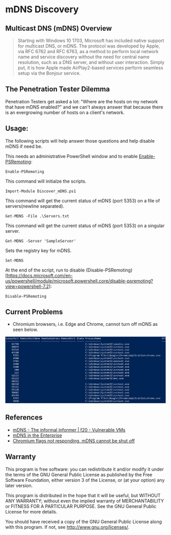 # mDNS Discovery

## Multicast DNS (mDNS) Overview

> Starting with Windows 10 1703, Microsoft has included native support for multicast DNS, or mDNS. The protocol was developed by Apple, via RFC 6762 and RFC 6763, as a method to perform local network name and service discovery without the need for central name resolution, such as a DNS server, and without user interaction. Simply put, it is how Apple made AirPlay2-based services perform seamless setup via the Bonjour service.

## The Penetration Tester Dilemma

Penetration Testers get asked a lot: "Where are the hosts on my network that have mDNS enabled?" and we can't always answer that because there is an evergrowing number of hosts on a client's network. 

## Usage:

The following scripts will help answer those questions and help disable mDNS if need be. 

This needs an administrative PowerShell window and to enable [Enable-PSRemoting](https://docs.microsoft.com/en-us/powershell/module/microsoft.powershell.core/enable-psremoting?view=powershell-7.2):

```
Enable-PSRemoting
```
This command will initialze the scripts.
```
Import-Module Discover_mDNS.ps1 
```
This command will get the current status of mDNS (port 5353) on a file of servers(newline separated).
```
Get-MDNS -File .\Servers.txt
```
This command will get the current status of mDNS (port 5353) on a singular server.
```
Get-MDNS -Server 'SampleServer'
```
Sets the registry key for mDNS.
```
Set-MDNS
```
At the end of the script, run to disable (Disable-PSRemoting)[https://docs.microsoft.com/en-us/powershell/module/microsoft.powershell.core/disable-psremoting?view=powershell-7.2]:
```
Disable-PSRemoting
```
## Current Problems

- Chromium browsers, i.e. Edge and Chrome, cannot turn off mDNS as seen below.

![Chrome MDNS](https://github.com/stevesec/mDNS_Discovery/blob/main/Chrome_mDNS.PNG)

## References

- [mDNS - The informal informer | f20 - Vulnerable VMs](https://f20.be/blog/mdns)
- [mDNS in the Enterprise](https://techcommunity.microsoft.com/t5/networking-blog/mdns-in-the-enterprise/ba-p/3275777)
- [Chromium flags not responding. mDNS cannot be shut off](https://bugs.chromium.org/p/chromium/issues/detail?id=859359)

## Warranty

This program is free software: you can redistribute it and/or modify it under the terms of the GNU General Public License as published by the Free Software Foundation, either version 3 of the License, or (at your option) any later version.

This program is distributed in the hope that it will be useful, but WITHOUT ANY WARRANTY; without even the implied warranty of MERCHANTABILITY or FITNESS FOR A PARTICULAR PURPOSE. See the GNU General Public License for more details.

You should have received a copy of the GNU General Public License along with this program. If not, see http://www.gnu.org/licenses/.
